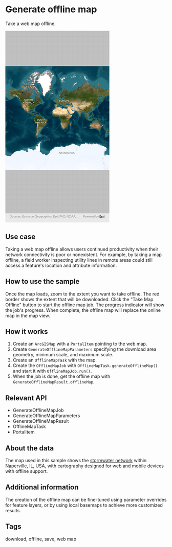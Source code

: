 # Generate offline map

Take a web map offline.

![Image of generate offline map](generate_offline_map.png)

## Use case

Taking a web map offline allows users continued productivity when their network connectivity is poor or nonexistent. For example, by taking a map offline, a field worker inspecting utility lines in remote areas could still access a feature's location and attribute information.

## How to use the sample

Once the map loads, zoom to the extent you want to take offline. The red border shows the extent that will be downloaded. Click the "Take Map Offline" button to start the offline map job. The progress indicator will show the job's progress. When complete, the offline map will replace the online map in the map view.

## How it works

1. Create an `ArcGISMap` with a `PortalItem` pointing to the web map.
2. Create `GenerateOfflineMapParameters` specifying the download area geometry, minimum scale, and maximum scale.
3. Create an `OfflineMapTask` with the map.
4. Create the `OfflineMapJob` with `OfflineMapTask.generateOfflineMap()` and start it with `OfflineMapJob.run()`.
5. When the job is done, get the offline map with `GenerateOfflineMapResult.offlineMap`.

## Relevant API

* GenerateOfflineMapJob
* GenerateOfflineMapParameters
* GenerateOfflineMapResult
* OfflineMapTask
* PortalItem

## About the data

The map used in this sample shows the [stormwater network](https://arcgisruntime.maps.arcgis.com/home/item.html?id=acc027394bc84c2fb04d1ed317aac674) within Naperville, IL, USA, with cartography designed for web and mobile devices with offline support.

## Additional information

The creation of the offline map can be fine-tuned using parameter overrides for feature layers, or by using local basemaps to achieve more customized results.

## Tags

download, offline, save, web map
